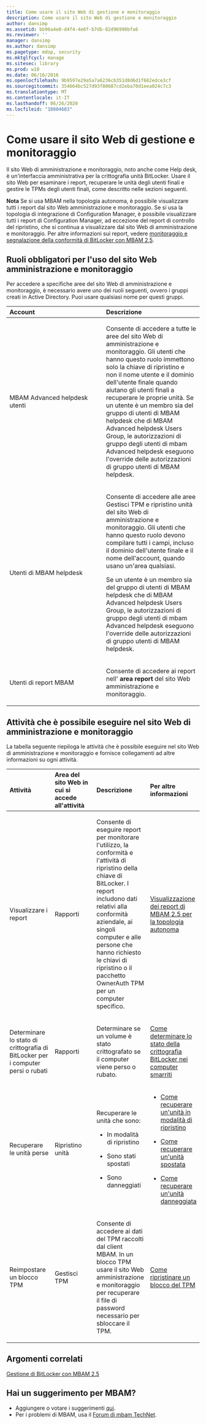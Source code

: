 ```yaml
---
title: Come usare il sito Web di gestione e monitoraggio
description: Come usare il sito Web di gestione e monitoraggio
author: dansimp
ms.assetid: bb96a4e8-d4f4-4e6f-b7db-82d96998bfa6
ms.reviewer: ''
manager: dansimp
ms.author: dansimp
ms.pagetype: mdop, security
ms.mktglfcycl: manage
ms.sitesec: library
ms.prod: w10
ms.date: 06/16/2016
ms.openlocfilehash: 9b9597e29a5a7a6236cb351d8d6d1f682edce3cf
ms.sourcegitcommit: 354664bc527d93f80687cd2eba70d1eea024c7c3
ms.translationtype: MT
ms.contentlocale: it-IT
ms.lasthandoff: 06/26/2020
ms.locfileid: "10804683"
---
```

# Come usare il sito Web di gestione e monitoraggio


Il sito Web di amministrazione e monitoraggio, noto anche come Help desk, è un'interfaccia amministrativa per la crittografia unità BitLocker. Usare il sito Web per esaminare i report, recuperare le unità degli utenti finali e gestire le TPMs degli utenti finali, come descritto nelle sezioni seguenti.

**Nota**  Se si usa MBAM nella topologia autonoma, è possibile visualizzare tutti i report dal sito Web amministrazione e monitoraggio. Se si usa la topologia di integrazione di Configuration Manager, è possibile visualizzare tutti i report di Configuration Manager, ad eccezione del report di controllo del ripristino, che si continua a visualizzare dal sito Web di amministrazione e monitoraggio. Per altre informazioni sui report, vedere [monitoraggio e segnalazione della conformità di BitLocker con MBAM 2,5](monitoring-and-reporting-bitlocker-compliance-with-mbam-25.md).

 

## Ruoli obbligatori per l'uso del sito Web amministrazione e monitoraggio


Per accedere a specifiche aree del sito Web di amministrazione e monitoraggio, è necessario avere uno dei ruoli seguenti, ovvero i gruppi creati in Active Directory. Puoi usare qualsiasi nome per questi gruppi.

<table>
<colgroup>
<col width="50%" />
<col width="50%" />
</colgroup>
<thead>
<tr class="header">
<th align="left">Account</th>
<th align="left">Descrizione</th>
</tr>
</thead>
<tbody>
<tr class="odd">
<td align="left"><p>MBAM Advanced helpdesk utenti</p></td>
<td align="left"><p>Consente di accedere a tutte le aree del sito Web di amministrazione e monitoraggio. Gli utenti che hanno questo ruolo immettono solo la chiave di ripristino e non il nome utente e il dominio dell'utente finale quando aiutano gli utenti finali a recuperare le proprie unità. Se un utente è un membro sia del gruppo di utenti di MBAM helpdesk che di MBAM Advanced helpdesk Users Group, le autorizzazioni di gruppo degli utenti di mbam Advanced helpdesk eseguono l'override delle autorizzazioni di gruppo utenti di MBAM helpdesk.</p>
<p></p></td>
</tr>
<tr class="even">
<td align="left"><p>Utenti di MBAM helpdesk</p></td>
<td align="left"><p>Consente di accedere alle aree Gestisci TPM e ripristino unità del sito Web di amministrazione e monitoraggio. Gli utenti che hanno questo ruolo devono compilare tutti i campi, incluso il dominio dell'utente finale e il nome dell'account, quando usano un'area qualsiasi.</p>
<p>Se un utente è un membro sia del gruppo di utenti di MBAM helpdesk che di MBAM Advanced helpdesk Users Group, le autorizzazioni di gruppo degli utenti di mbam Advanced helpdesk eseguono l'override delle autorizzazioni di gruppo utenti di MBAM helpdesk.</p></td>
</tr>
<tr class="odd">
<td align="left"><p>Utenti di report MBAM</p></td>
<td align="left"><p>Consente di accedere ai report nell' <strong> area report </strong> del sito Web amministrazione e monitoraggio.</p></td>
</tr>
</tbody>
</table>

 

## Attività che è possibile eseguire nel sito Web di amministrazione e monitoraggio


La tabella seguente riepiloga le attività che è possibile eseguire nel sito Web di amministrazione e monitoraggio e fornisce collegamenti ad altre informazioni su ogni attività.

<table>
<colgroup>
<col width="25%" />
<col width="25%" />
<col width="25%" />
<col width="25%" />
</colgroup>
<thead>
<tr class="header">
<th align="left">Attività</th>
<th align="left">Area del sito Web in cui si accede all'attività</th>
<th align="left">Descrizione</th>
<th align="left">Per altre informazioni</th>
</tr>
</thead>
<tbody>
<tr class="odd">
<td align="left"><p>Visualizzare i report</p></td>
<td align="left"><p>Rapporti</p></td>
<td align="left"><p>Consente di eseguire report per monitorare l'utilizzo, la conformità e l'attività di ripristino della chiave di BitLocker. I report includono dati relativi alla conformità aziendale, ai singoli computer e alle persone che hanno richiesto le chiavi di ripristino o il pacchetto OwnerAuth TPM per un computer specifico.</p></td>
<td align="left"><p><a href="viewing-mbam-25-reports-for-the-stand-alone-topology.md" data-raw-source="[Viewing MBAM 2.5 Reports for the Stand-alone Topology](viewing-mbam-25-reports-for-the-stand-alone-topology.md)">Visualizzazione dei report di MBAM 2.5 per la topologia autonoma</a></p></td>
</tr>
<tr class="even">
<td align="left"><p>Determinare lo stato di crittografia di BitLocker per i computer persi o rubati</p></td>
<td align="left"><p>Rapporti</p></td>
<td align="left"><p>Determinare se un volume è stato crittografato se il computer viene perso o rubato.</p></td>
<td align="left"><p><a href="how-to-determine-bitlocker-encryption-state-of-lost-computers-mbam-25.md" data-raw-source="[How to Determine BitLocker Encryption State of Lost Computers](how-to-determine-bitlocker-encryption-state-of-lost-computers-mbam-25.md)">Come determinare lo stato della crittografia BitLocker nei computer smarriti</a></p></td>
</tr>
<tr class="odd">
<td align="left"><p>Recuperare le unità perse</p></td>
<td align="left"><p>Ripristino unità</p></td>
<td align="left"><p>Recuperare le unità che sono:</p>
<ul>
<li><p>In modalità di ripristino</p></li>
<li><p>Sono stati spostati</p></li>
<li><p>Sono danneggiati</p></li>
</ul></td>
<td align="left"><ul>
<li><p><a href="how-to-recover-a-drive-in-recovery-mode-mbam-25.md" data-raw-source="[How to Recover a Drive in Recovery Mode](how-to-recover-a-drive-in-recovery-mode-mbam-25.md)">Come recuperare un'unità in modalità di ripristino</a></p></li>
<li><p><a href="how-to-recover-a-moved-drive-mbam-25.md" data-raw-source="[How to Recover a Moved Drive](how-to-recover-a-moved-drive-mbam-25.md)">Come recuperare un'unità spostata</a></p></li>
<li><p><a href="how-to-recover-a-corrupted-drive-mbam-25.md" data-raw-source="[How to Recover a Corrupted Drive](how-to-recover-a-corrupted-drive-mbam-25.md)">Come recuperare un'unità danneggiata</a></p></li>
</ul></td>
</tr>
<tr class="even">
<td align="left"><p>Reimpostare un blocco TPM</p></td>
<td align="left"><p>Gestisci TPM</p></td>
<td align="left"><p>Consente di accedere ai dati del TPM raccolti dal client MBAM. In un blocco TPM usare il sito Web amministrazione e monitoraggio per recuperare il file di password necessario per sbloccare il TPM.</p></td>
<td align="left"><p><a href="how-to-reset-a-tpm-lockout-mbam-25.md" data-raw-source="[How to Reset a TPM Lockout](how-to-reset-a-tpm-lockout-mbam-25.md)">Come ripristinare un blocco del TPM</a></p></td>
</tr>
</tbody>
</table>

 


## Argomenti correlati


[Gestione di BitLocker con MBAM 2.5](performing-bitlocker-management-with-mbam-25.md)

 

## Hai un suggerimento per MBAM?
- Aggiungere o votare i suggerimenti [qui](http://mbam.uservoice.com/forums/268571-microsoft-bitlocker-administration-and-monitoring). 
- Per i problemi di MBAM, usa il [Forum di mbam TechNet](https://social.technet.microsoft.com/Forums/home?forum=mdopmbam). 






